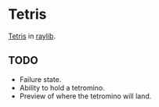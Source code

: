 # Tetris

[Tetris](https://en.wikipedia.org/wiki/Tetris) in [raylib](https://www.raylib.com/).

## TODO

- Failure state.
- Ability to hold a tetromino.
- Preview of where the tetromino will land.